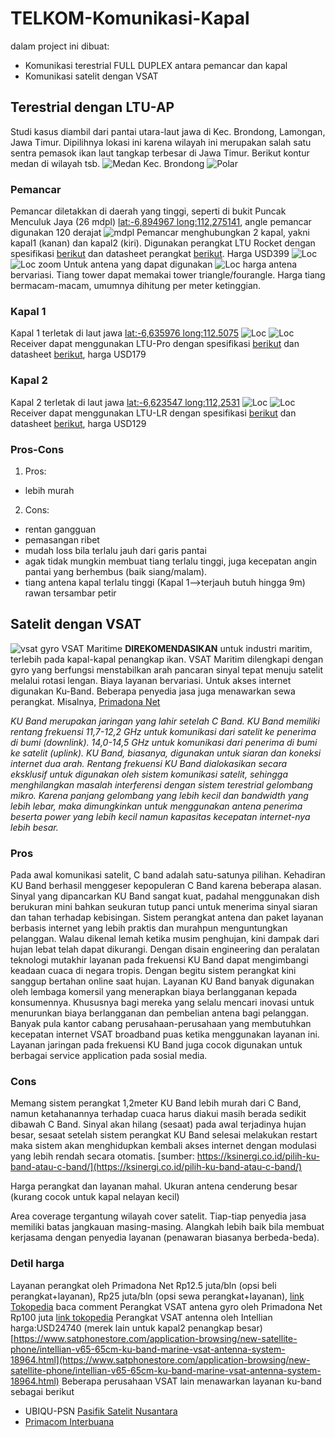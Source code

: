 # TELKOM-Komunikasi-Kapal
dalam project ini dibuat:
- Komunikasi terestrial FULL DUPLEX antara pemancar dan kapal
- Komunikasi satelit dengan VSAT
## Terestrial dengan LTU-AP
Studi kasus diambil dari pantai utara-laut jawa di Kec. Brondong, Lamongan, Jawa Timur. Dipilihnya lokasi ini karena wilayah ini merupakan salah satu sentra pemasok ikan laut tangkap terbesar di Jawa Timur.
Berikut kontur medan di wilayah tsb.
![Medan Kec. Brondong](/images/Kapal_Brondong.JPG) ![Polar](/images/Loc._POLAR_Kapal_Brondong.JPG)
### Pemancar
Pemancar diletakkan di daerah yang tinggi, seperti di bukit Puncak Menculuk Jaya (26 mdpl) [lat:-6,894967 long:112,275141](https://goo.gl/maps/1ktb5UN6UFanX5qy5), angle pemancar digunakan 120 derajat
![mdpl](/images/ketinggian_gunung_pemancar.JPG)
Pemancar menghubungkan 2 kapal, yakni kapal1 (kanan) dan kapal2 (kiri). Digunakan perangkat LTU Rocket dengan spesifikasi [berikut](https://store.ui.com/collections/operator-airmax-and-ltu/products/ltu-rocket) dan datasheet perangkat [berikut](https://dl.ubnt.com/ds/ltu-rocket). Harga USD399
![Loc](/images/airlink_lokasi.JPG)
![Loc zoom](/images/airlink_lokasi_pemancar.JPG)
Untuk antena yang dapat digunakan 
![Loc](/images/antena_ltu_rocket.JPG)
harga antena bervariasi. Tiang tower dapat memakai tower triangle/fourangle. Harga tiang bermacam-macam, umumnya dihitung per meter ketinggian.
### Kapal 1
Kapal 1 terletak di laut jawa [lat:-6,635976 long:112.5075](https://goo.gl/maps/cGWQihGx88Sr25Ue7)
![Loc](/images/airlink_kapal_2.JPG)
![Loc](/images/Port-Kapal1.JPG)
Receiver dapat menggunakan LTU-Pro dengan spesifikasi [berikut](https://store.ui.com/collections/operator-airmax-and-ltu/products/ltu-pro) dan datasheet [berikut](http://ui.com/downloads/ds/ltu-pro), harga USD179
### Kapal 2
Kapal 2 terletak di laut jawa [lat:-6,623547 long:112,2531](https://goo.gl/maps/cGWQihGx88Sr25Ue7)
![Loc](/images/airlink_kapal_1.JPG)
![Loc](/images/Port-Kapal2.JPG)
Receiver dapat menggunakan LTU-LR dengan spesifikasi [berikut](https://store.ui.com/collections/operator-airmax-and-ltu/products/ltu-lr) dan datasheet [berikut](https://dl.ui.com/ds/ltu-lr_ds.pdf), harga USD129
### Pros-Cons
1. Pros:
- lebih murah
2. Cons:
- rentan gangguan
- pemasangan ribet
- mudah loss bila terlalu jauh dari garis pantai
- agak tidak mungkin membuat tiang terlalu tinggi, juga kecepatan angin pantai yang berhembus (baik siang/malam).
- tiang antena kapal terlalu tinggi (Kapal 1-->terjauh butuh hingga 9m) rawan tersambar petir

## Satelit dengan VSAT
![vsat gyro](https://ecs7.tokopedia.net/img/cache/700/product-1/2018/11/15/11554200/11554200_b8932015-152d-426f-8395-3b29c41d9af0_800_800.jpg.webp)
VSAT Maritime **DIREKOMENDASIKAN** untuk industri maritim, terlebih pada kapal-kapal penangkap ikan. VSAT Maritim dilengkapi dengan gyro yang berfungsi menstabilkan arah pancaran sinyal tepat menuju satelit melalui rotasi lengan. Biaya layanan bervariasi. Untuk akses internet digunakan Ku-Band. Beberapa penyedia jasa juga menawarkan sewa perangkat. Misalnya, [Primadona Net](primadonanet.co.id)

*KU Band merupakan jaringan yang lahir setelah C Band. KU Band memiliki rentang frekuensi 11,7-12,2 GHz untuk komunikasi dari satelit ke penerima di bumi (downlink).  14,0-14,5 GHz untuk komunikasi dari penerima di bumi ke satelit (uplink). KU Band, biasanya, digunakan untuk siaran dan koneksi internet dua arah. Rentang frekuensi KU Band dialokasikan secara eksklusif untuk digunakan oleh sistem komunikasi satelit, sehingga menghilangkan masalah interferensi dengan sistem terestrial gelombang mikro. Karena panjang gelombang yang lebih kecil dan bandwidth yang lebih lebar, maka dimungkinkan untuk menggunakan antena penerima beserta power yang lebih kecil namun kapasitas kecepatan internet-nya lebih besar.*
### Pros
Pada awal komunikasi satelit, C band adalah satu-satunya pilihan. Kehadiran KU Band berhasil menggeser kepopuleran C Band karena beberapa alasan. Sinyal yang dipancarkan KU Band sangat kuat, padahal menggunakan dish berukuran mini bahkan seukuran tutup panci untuk menerima sinyal siaran dan tahan terhadap kebisingan. Sistem perangkat antena dan paket layanan berbasis internet yang lebih praktis dan murahpun menguntungkan pelanggan. Walau dikenal lemah ketika musim penghujan, kini dampak dari hujan lebat telah dapat dikurangi. Dengan disain engineering dan peralatan teknologi mutakhir layanan pada frekuensi KU Band dapat mengimbangi keadaan cuaca di negara tropis.
Dengan begitu sistem perangkat kini sanggup bertahan online saat hujan. Layanan KU Band banyak digunakan oleh lembaga komersil yang menerapkan biaya berlangganan kepada konsumennya. Khususnya bagi mereka yang selalu mencari inovasi untuk menurunkan biaya berlangganan dan pembelian antena bagi pelanggan. Banyak pula kantor cabang perusahaan-perusahaan yang membutuhkan kecepatan internet VSAT broadband puas ketika menggunakan layanan ini. Layanan jaringan pada frekuensi KU Band juga cocok digunakan untuk berbagai service application pada sosial media.
### Cons
Memang sistem perangkat 1,2meter KU Band lebih murah dari C Band, namun ketahanannya terhadap cuaca harus diakui masih berada sedikit dibawah C Band. Sinyal akan hilang (sesaat) pada awal terjadinya hujan besar, sesaat setelah sistem perangkat KU Band selesai melakukan restart maka sistem akan menghidupkan kembali akses internet dengan modulasi yang lebih rendah secara otomatis. [sumber: https://ksinergi.co.id/pilih-ku-band-atau-c-band/](https://ksinergi.co.id/pilih-ku-band-atau-c-band/)

Harga perangkat dan layanan  mahal.
Ukuran antena cenderung besar (kurang cocok untuk kapal nelayan kecil)

Area coverage tergantung wilayah cover satelit. Tiap-tiap penyedia jasa memiliki batas jangkauan masing-masing. Alangkah lebih baik bila membuat kerjasama dengan penyedia layanan (penawaran biasanya berbeda-beda).

### Detil harga
Layanan perangkat oleh Primadona Net Rp12.5 juta/bln (opsi beli perangkat+layanan), Rp25 juta/bln (opsi sewa perangkat+layanan), [link Tokopedia](https://www.tokopedia.com/primadona-net/layanan-internet-satelit-vsat-maritim-vsat-kapal-gyro-vsat) baca comment
Perangkat VSAT antena gyro oleh Primadona Net Rp100 juta [link tokopedia](https://www.tokopedia.com/primadona-net/perangkat-gyro-vsat-satellite-untuk-kapal-laut)
Perangkat VSAT antenna oleh Intellian harga:USD24740 (merek lain untuk kapal2 penangkap besar) [https://www.satphonestore.com/application-browsing/new-satellite-phone/intellian-v65-65cm-ku-band-marine-vsat-antenna-system-18964.html](https://www.satphonestore.com/application-browsing/new-satellite-phone/intellian-v65-65cm-ku-band-marine-vsat-antenna-system-18964.html)
Beberapa perusahaan VSAT lain menawarkan layanan ku-band sebagai berikut
- UBIQU-PSN [Pasifik Satelit Nusantara](ubiqu.id)
- [Primacom Interbuana](primacom.com)

